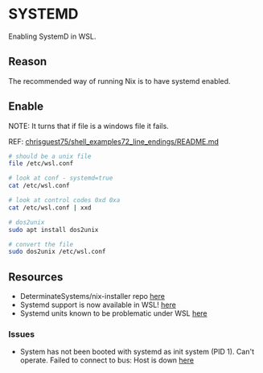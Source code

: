 # SYSTEMD

Enabling SystemD in WSL.  

## Reason

The recommended way of running Nix is to have systemd enabled.  

## Enable

NOTE: It turns that if file is a windows file it fails.  

REF: [chrisguest75/shell_examples72_line_endings/README.md](https://github.com/chrisguest75/shell_examples/blob/master/72_line_endings/README.md)  

```sh
# should be a unix file
file /etc/wsl.conf 

# look at conf - systemd=true
cat /etc/wsl.conf

# look at control codes 0xd 0xa
cat /etc/wsl.conf | xxd

# dos2unix
sudo apt install dos2unix

# convert the file
sudo dos2unix /etc/wsl.conf
```

## Resources

* DeterminateSystems/nix-installer repo [here](https://github.com/DeterminateSystems/nix-installer)
* Systemd support is now available in WSL! [here](https://devblogs.microsoft.com/commandline/systemd-support-is-now-available-in-wsl/)  
* Systemd units known to be problematic under WSL [here](https://github.com/arkane-systems/genie/wiki/Systemd-units-known-to-be-problematic-under-WSL)

### Issues

* System has not been booted with systemd as init system (PID 1). Can't operate. Failed to connect to bus: Host is down [here](https://github.com/microsoft/WSL/issues/8883#issuecomment-1345472665)  
